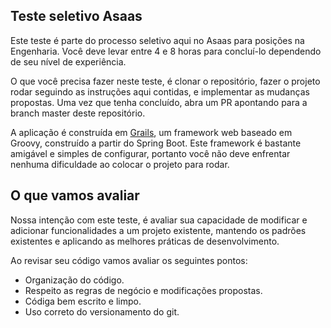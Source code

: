 ## Teste seletivo Asaas

Este teste é parte do processo seletivo aqui no Asaas para posições na Engenharia. Você deve levar entre 4 e 8 horas para concluí-lo dependendo de seu nível de experiência.

O que você precisa fazer neste teste, é clonar o repositório, fazer o projeto rodar seguindo as instruções aqui contidas, e implementar as mudanças propostas. Uma vez que tenha concluído, abra um PR apontando para a branch master deste repositório.

A aplicação é construída em [Grails](https://grails.org/), um framework web baseado em Groovy, construído a partir do Spring Boot. Este framework é bastante amigável e simples de configurar, portanto você não deve enfrentar nenhuma dificuldade ao colocar o projeto para rodar.

## O que vamos avaliar

Nossa intenção com este teste, é avaliar sua capacidade de modificar e adicionar funcionalidades a um projeto existente, mantendo os padrões existentes e aplicando as melhores práticas de desenvolvimento.

Ao revisar seu código vamos avaliar os seguintes pontos:
* Organização do código.
* Respeito as regras de negócio e modificações propostas.
* Códiga bem escrito e limpo.
* Uso correto do versionamento do git.
